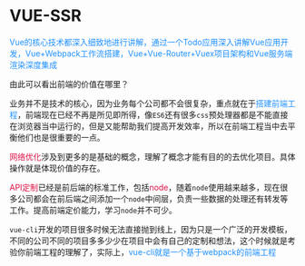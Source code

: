 # VUE-SSR

<font color=#1E90FF>Vue的核心技术都深入细致地进行讲解，通过一个Todo应用深入讲解Vue应用开发，Vue+Webpack工作流搭建，Vue+Vue-Router+Vuex项目架构和Vue服务端渲染深度集成</font>

由此可以看出前端的价值在哪里？

业务并不是技术的核心，因为业务每个公司都不会很复杂，重点就在于<font color=#1E90FF>搭建前端工程</font>，前端现在已经不再是所见即所得，像`ES6`还有很多`css`预处理器都是不能直接在浏览器当中运行的，但是又能帮助我们提高开发效率，所以在前端工程当中去平衡他们也是很重要的一点。

<font color=#DD1144>网络优化</font>涉及到更多的是基础的概念，理解了概念才能有目的的去优化项目。具体操作就是体现价值的存在。

<font color=#DD1144>API定制</font>已经是前后端的标准工作，包括<font color=#DD1144>node</font>，随着`node`使用越来越多，现在很多公司都会在前后端之间添加一个`node`中间层，负责一些数据的处理还有转发等工作。提高前端定价能力，学习`node`并不可少。

`vue-cli`开发的项目很多时候无法直接抛到线上，因为只是一个广泛的开发模板，不同的公司不同的项目多多少少在项目中会有自己的定制和想法，这个时候就是考验你前端工程的理解了，实际上，<font color=#1E90FF>vue-cli就是一个基于webpack的前端工程</font>